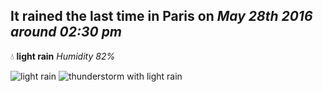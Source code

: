 ## It rained the last time in Paris on *May 28th 2016 around 02:30 pm*
💧  **light rain** *Humidity 82%*

![light rain](http://openweathermap.org/img/w/10d.png) ![thunderstorm with light rain](http://openweathermap.org/img/w/11d.png)
